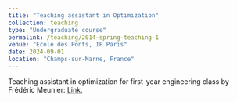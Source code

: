 ```yaml
---
title: "Teaching assistant in Optimization"
collection: teaching
type: "Undergraduate course"
permalink: /teaching/2014-spring-teaching-1
venue: "Ecole des Ponts, IP Paris"
date: 2024-09-01
location: "Champs-sur-Marne, France"
---
```


Teaching assistant in optimization for first-year engineering class by Frédéric Meunier: <a href="https://gede.enpc.fr/programme/Fiche.aspx?param=M:1OPTI">Link.
